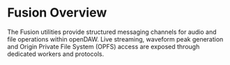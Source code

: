 # Fusion Overview

The Fusion utilities provide structured messaging channels for audio and file
operations within openDAW. Live streaming, waveform peak generation and Origin
Private File System (OPFS) access are exposed through dedicated workers and
protocols.
